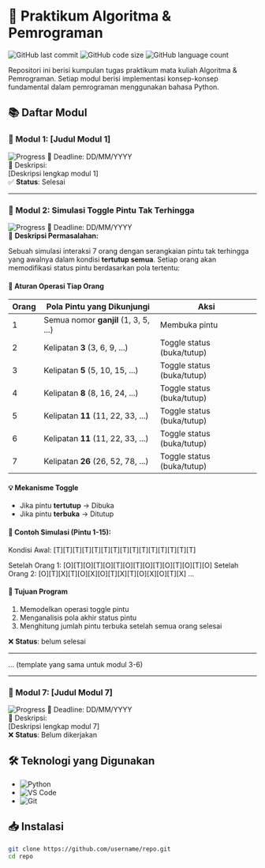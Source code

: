 # 🧮 Praktikum Algoritma & Pemrograman

![GitHub last commit](https://img.shields.io/github/last-commit/username/repo)
![GitHub code size](https://img.shields.io/github/languages/code-size/username/repo)
![GitHub language count](https://img.shields.io/github/languages/count/username/repo)

Repositori ini berisi kumpulan tugas praktikum mata kuliah Algoritma & Pemrograman. Setiap modul berisi implementasi konsep-konsep fundamental dalam pemrograman menggunakan bahasa Python.

## 📚 Daftar Modul

### 📂 Modul 1: [Judul Modul 1]
![Progress](https://img.shields.io/badge/Progress-100%25-brightgreen)
📅 Deadline: DD/MM/YYYY  
📝 Deskripsi:  
[Deskripsi lengkap modul 1]  
✅ **Status**: Selesai

---

### 📂 Modul 2: Simulasi Toggle Pintu Tak Terhingga
![Progress](https://img.shields.io/badge/Progress-100%25-brightgreen)
📅 Deadline: DD/MM/YYYY  
📝 **Deskripsi Permasalahan:**

Sebuah simulasi interaksi 7 orang dengan serangkaian pintu tak terhingga yang awalnya dalam kondisi **tertutup semua**. Setiap orang akan memodifikasi status pintu berdasarkan pola tertentu:

#### 🔢 Aturan Operasi Tiap Orang
| Orang | Pola Pintu yang Dikunjungi | Aksi |
|-------|-----------------------------|-------|
| 1     | Semua nomor **ganjil** (1, 3, 5, ...) | Membuka pintu |
| 2     | Kelipatan **3** (3, 6, 9, ...) | Toggle status (buka/tutup) |
| 3     | Kelipatan **5** (5, 10, 15, ...) | Toggle status (buka/tutup) |
| 4     | Kelipatan **8** (8, 16, 24, ...) | Toggle status (buka/tutup) |
| 5     | Kelipatan **11** (11, 22, 33, ...) | Toggle status (buka/tutup) |
| 6     | Kelipatan **11** (11, 22, 33, ...) | Toggle status (buka/tutup) |
| 7     | Kelipatan **26** (26, 52, 78, ...) | Toggle status (buka/tutup) |

#### 💡 Mekanisme Toggle
- Jika pintu **tertutup** → Dibuka
- Jika pintu **terbuka** → Ditutup

#### 📌 Contoh Simulasi (Pintu 1-15):
Kondisi Awal: [T][T][T][T][T][T][T][T][T][T][T][T][T][T][T]

Setelah Orang 1: [O][T][O][T][O][T][O][T][O][T][O][T][O][T][O]
Setelah Orang 2: [O][T][X][T][O][X][O][T][X][T][O][X][O][T][X]
...

#### 🎯 Tujuan Program
1. Memodelkan operasi toggle pintu
2. Menganalisis pola akhir status pintu
3. Menghitung jumlah pintu terbuka setelah semua orang selesai

❌ **Status**: belum selesai

---

... (template yang sama untuk modul 3-6)

---

### 📂 Modul 7: [Judul Modul 7]
![Progress](https://img.shields.io/badge/Progress-0%25-red)
📅 Deadline: DD/MM/YYYY  
📝 Deskripsi:  
[Deskripsi lengkap modul 7]  
❌ **Status**: Belum dikerjakan

## 🛠️ Teknologi yang Digunakan
- ![Python](https://img.shields.io/badge/Python-3.11+-blue?logo=python)
- ![VS Code](https://img.shields.io/badge/Editor-VS_Code-blue?logo=visual-studio-code)
- ![Git](https://img.shields.io/badge/Version_Control-Git-orange?logo=git)

## 📥 Instalasi
```bash
git clone https://github.com/username/repo.git
cd repo
